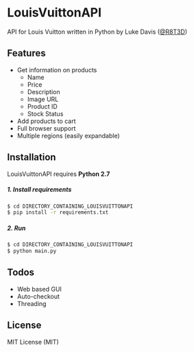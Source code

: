 # LouisVuittonAPI
API for Louis Vuitton written in Python by Luke Davis ([@R8T3D](http://www.twitter.com/R8T3D))

## Features
  * Get information on products
    * Name
    * Price
    * Description
    * Image URL
    * Product ID
    * Stock Status
  * Add products to cart
  * Full browser support
  * Multiple regions (easily expandable)

## Installation

LouisVuittonAPI requires **Python 2.7**

#####  1. Install requirements
```sh
$ cd DIRECTORY_CONTAINING_LOUISVUITTONAPI
$ pip install -r requirements.txt
```

#####  2. Run
```sh
$ cd DIRECTORY_CONTAINING_LOUISVUITTONAPI
$ python main.py
```

## Todos

 * Web based GUI
 * Auto-checkout
 * Threading

## License

MIT License (MIT)
